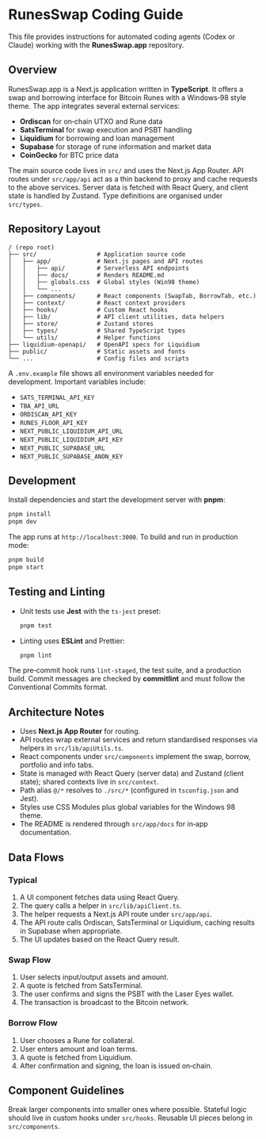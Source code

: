 # RunesSwap Coding Guide

This file provides instructions for automated coding agents (Codex or Claude) working with the **RunesSwap.app** repository.

## Overview
RunesSwap.app is a Next.js application written in **TypeScript**. It offers a swap and borrowing interface for Bitcoin Runes with a Windows‑98 style theme. The app integrates several external services:

- **Ordiscan** for on‑chain UTXO and Rune data
- **SatsTerminal** for swap execution and PSBT handling
- **Liquidium** for borrowing and loan management
- **Supabase** for storage of rune information and market data
- **CoinGecko** for BTC price data

The main source code lives in `src/` and uses the Next.js App Router.
API routes under `src/app/api` act as a thin backend to proxy and cache requests to the above services. Server data is fetched with React Query, and client state is handled by Zustand. Type definitions are organised under `src/types`.

## Repository Layout
```text
/ (repo root)
├── src/                 # Application source code
│   ├── app/             # Next.js pages and API routes
│   │   ├── api/         # Serverless API endpoints
│   │   ├── docs/        # Renders README.md
│   │   ├── globals.css  # Global styles (Win98 theme)
│   │   └── ...
│   ├── components/      # React components (SwapTab, BorrowTab, etc.)
│   ├── context/         # React context providers
│   ├── hooks/           # Custom React hooks
│   ├── lib/             # API client utilities, data helpers
│   ├── store/           # Zustand stores
│   ├── types/           # Shared TypeScript types
│   └── utils/           # Helper functions
├── liquidium-openapi/   # OpenAPI specs for Liquidium
├── public/              # Static assets and fonts
└── ...                  # Config files and scripts
```
A `.env.example` file shows all environment variables needed for development. Important variables include:
- `SATS_TERMINAL_API_KEY`
- `TBA_API_URL`
- `ORDISCAN_API_KEY`
- `RUNES_FLOOR_API_KEY`
- `NEXT_PUBLIC_LIQUIDIUM_API_URL`
- `NEXT_PUBLIC_LIQUIDIUM_API_KEY`
- `NEXT_PUBLIC_SUPABASE_URL`
- `NEXT_PUBLIC_SUPABASE_ANON_KEY`

## Development
Install dependencies and start the development server with **pnpm**:
```bash
pnpm install
pnpm dev
```
The app runs at `http://localhost:3000`.
To build and run in production mode:
```bash
pnpm build
pnpm start
```

## Testing and Linting
- Unit tests use **Jest** with the `ts-jest` preset:
  ```bash
  pnpm test
  ```
- Linting uses **ESLint** and Prettier:
  ```bash
  pnpm lint
  ```
The pre‑commit hook runs `lint-staged`, the test suite, and a production build. Commit messages are checked by **commitlint** and must follow the Conventional Commits format.

## Architecture Notes
- Uses **Next.js App Router** for routing.
- API routes wrap external services and return standardised responses via helpers in `src/lib/apiUtils.ts`.
- React components under `src/components` implement the swap, borrow, portfolio and info tabs.
- State is managed with React Query (server data) and Zustand (client state); shared contexts live in `src/context`.
- Path alias `@/*` resolves to `./src/*` (configured in `tsconfig.json` and Jest).
- Styles use CSS Modules plus global variables for the Windows 98 theme.
- The README is rendered through `src/app/docs` for in‑app documentation.

## Data Flows
### Typical
1. A UI component fetches data using React Query.
2. The query calls a helper in `src/lib/apiClient.ts`.
3. The helper requests a Next.js API route under `src/app/api`.
4. The API route calls Ordiscan, SatsTerminal or Liquidium, caching results in Supabase when appropriate.
5. The UI updates based on the React Query result.

### Swap Flow
1. User selects input/output assets and amount.
2. A quote is fetched from SatsTerminal.
3. The user confirms and signs the PSBT with the Laser Eyes wallet.
4. The transaction is broadcast to the Bitcoin network.

### Borrow Flow
1. User chooses a Rune for collateral.
2. User enters amount and loan terms.
3. A quote is fetched from Liquidium.
4. After confirmation and signing, the loan is issued on‑chain.

## Component Guidelines
Break larger components into smaller ones where possible. Stateful logic should live in custom hooks under `src/hooks`. Reusable UI pieces belong in `src/components`.
